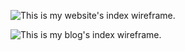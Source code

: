 ![This is my website's index wireframe.](sheamunion/sheamunion.github.io/wireframe-index.png)


![This is my blog's index wireframe.](sheamunion/sheamunion.github.io/blog/wireframe-blog-index.png)